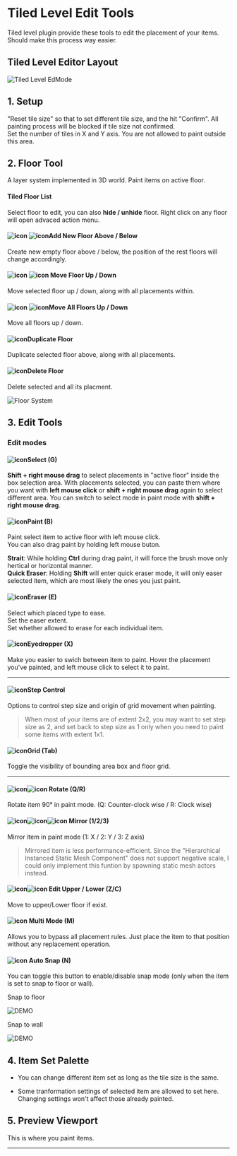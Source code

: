 # Tiled Level Edit Tools

Tiled level plugin provide these tools to edit the placement of your items. Should make this process way easier.

## Tiled Level Editor Layout
![Tiled Level EdMode](../_media/EditTools.png )

## 1. Setup

"Reset tile size" so that to set different tile size, and the hit "Confirm".
All painting process will be blocked if tile size not confirmed.  
Set the number of tiles in X and Y axis. You are not allowed to paint outside this area.  

## 2. Floor Tool

A layer system implemented in 3D world. Paint items on active floor.

#### Tiled Floor List
Select floor to edit, you can also **hide / unhide** floor. Right click on any floor will open advaced action menu.

#### ![icon](../_media/icons/AddNewFloorAbove_128x.png ':size=32 :no-zoom' ) ![icon](../_media/icons/AddNewFloorBelow_128x.png ':size=32 :no-zoom' )Add New Floor Above / Below
Create new empty floor above / below, the position of the rest floors will change accordingly.

#### ![icon](../_media/icons/MoveFloorUp_128x.png ':size=32 :no-zoom' ) ![icon](../_media/icons/MoveFloorDown_128x.png ':size=32 :no-zoom' ) Move Floor Up / Down
Move selected floor up / down, along with all placements within.

#### ![icon](../_media/icons/MoveAllFloorsUp_128x.png ':size=32 :no-zoom' ) ![icon](../_media/icons/MoveAllFloorsDown_128x.png ':size=32 :no-zoom' )Move All Floors Up / Down
Move all floors up / down.

#### ![icon](../_media/icons/DuplicateFloor_128x.png ':size=32 :no-zoom' )Duplicate Floor 
Duplicate selected floor above, along with all placements.

#### ![icon](../_media/icons/DeleteFloor_128x.png ':size=32 :no-zoom' )Delete Floor 
Delete selected and all its placment.


![Floor System](../_media/DemoGIF/FloorSystem.gif)


## 3. Edit Tools

### Edit modes
#### ![icon](../_media/icons/SelectTool_128x.png ':size=32 :no-zoom' )Select (G)
**Shift + right mouse drag** to select placements in "active floor" inside the box selection area. With placements selected, you can paste them where you want with **left mouse click** or **shift + right mouse drag** again to select different area. You can switch to select mode in paint mode with **shift + right mouse drag**. 

#### ![icon](../_media/icons/PaintTool_128x.png ':size=32 :no-zoom' )Paint (B)
Paint select item to active floor with left mouse click.  
You can also drag paint by holding left mouse buton.

**Strait**: While holding **Ctrl** during drag paint, it will force the brush move only hertical or horizontal manner.  
**Quick Eraser**: Holding **Shift** will enter quick eraser mode, it will only easer selected item, which are most likely the ones you just paint. 


#### ![icon](../_media/icons/EraserTool_128x.png ':size=32 :no-zoom' )Eraser (E)
Select which placed type to ease.  
Set the easer extent.  
Set whether allowed to erase for each individual item.  


#### ![icon](../_media/icons/Eyedropper_128x.png ':size=32 :no-zoom' )Eyedropper (X)
Make you easier to swich between item to paint. Hover the placement you've painted, and left mouse click to select it to paint.

---

#### ![icon](../_media/icons/Step_128x.png ':size=32 :no-zoom' )Step Control
Options to control step size and origin of grid movement when painting. 

> When most of your items are of extent 2x2, you may want to set step size as 2, and set back to step size as 1 only when you need to paint some items with extent 1x1.  

#### ![icon](../_media/icons/ToggleGrid_128x.png ':size=32 :no-zoom' )Grid (Tab)
Toggle the visibility of bounding area box and floor grid.

---

#### ![icon](../_media/icons/RotateCCW_128x.png ':size=32 :no-zoom' )![icon](../_media/icons/RotateCW_128x.png ':size=32 :no-zoom' ) Rotate (Q/R)
Rotate item 90&deg; in paint mode. (Q: Counter-clock wise / R: Clock wise)

#### ![icon](../_media/icons/MirrorX_128x.png ':size=32 :no-zoom' )![icon](../_media/icons/MirrorY_128x.png ':size=32 :no-zoom' )![icon](../_media/icons/MirrorZ_128x.png ':size=32 :no-zoom' ) Mirror (1/2/3)
Mirror item in paint mode (1: X / 2: Y / 3: Z axis)
> Mirrored item is less performance-efficient. Since the "Hierarchical Instanced Static Mesh Component" does not support negative scale, I could only implement this funtion by spawning static mesh actors instead.

#### ![icon](../_media/icons/EditLower_128x.png ':size=32 :no-zoom' )![icon](../_media/icons/EditUpper_128x.png ':size=32 :no-zoom' ) Edit Upper / Lower (Z/C)
Move to upper/Lower floor if exist.

#### ![icon](../_media/icons/Multi_128x.png ':size=32 :no-zoom' ) Multi Mode (M)
Allows you to bypass all placement rules. Just place the item to that position without any replacement operation.

#### ![icon](../_media/icons/Snap_128x.png ':size=32 :no-zoom' ) Auto Snap (N)
You can toggle this button to enable/disable snap mode (only when the item is set to snap to floor or wall). 

Snap to floor

![DEMO](../_media/DemoGIF/SnapFloor.gif)

Snap to wall

![DEMO](../_media/DemoGIF/SnapWall.gif)



## 4. Item Set Palette

- You can change different item set as long as the tile size is the same.

- Some tranformation settings of selected item are allowed to set here. Changing settings won't affect those already painted.


## 5. Preview Viewport

This is where you paint items.

---

